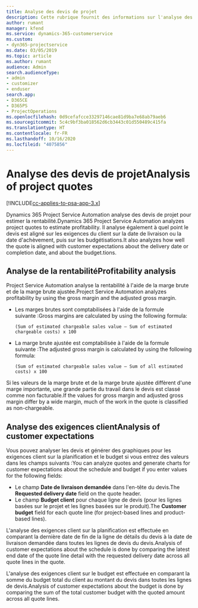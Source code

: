 ```yaml
---
title: Analyse des devis de projet
description: Cette rubrique fournit des informations sur l'analyse des devis de projet.
author: rumant
manager: kfend
ms.service: dynamics-365-customerservice
ms.custom:
- dyn365-projectservice
ms.date: 03/05/2019
ms.topic: article
ms.author: rumant
audience: Admin
search.audienceType:
- admin
- customizer
- enduser
search.app:
- D365CE
- D365PS
- ProjectOperations
ms.openlocfilehash: 0d9cefafcce33297146cae81d9ba7e68ab79aeb6
ms.sourcegitcommit: 5c4c9bf3ba018562d6cb3443c01d550489c415fa
ms.translationtype: HT
ms.contentlocale: fr-FR
ms.lasthandoff: 10/16/2020
ms.locfileid: "4075856"
---
```

# <a name="analysis-of-project-quotes"></a><span data-ttu-id="80600-103">Analyse des devis de projet</span><span class="sxs-lookup"><span data-stu-id="80600-103">Analysis of project quotes</span></span>

[!INCLUDE[cc-applies-to-psa-app-3.x](../includes/cc-applies-to-psa-app-3x.md)]

<span data-ttu-id="80600-104">Dynamics 365 Project Service Automation analyse des devis de projet pour estimer la rentabilité.</span><span class="sxs-lookup"><span data-stu-id="80600-104">Dynamics 365 Project Service Automation analyzes project quotes to estimate profitability.</span></span> <span data-ttu-id="80600-105">Il analyse également à quel point le devis est aligné sur les exigences du client sur la date de livraison ou la date d'achèvement, puis sur les budgétisations.</span><span class="sxs-lookup"><span data-stu-id="80600-105">It also analyzes how well the quote is aligned with customer expectations about the delivery date or completion date, and about the budget.tions.</span></span>

## <a name="profitability-analysis"></a><span data-ttu-id="80600-106">Analyse de la rentabilité</span><span class="sxs-lookup"><span data-stu-id="80600-106">Profitability analysis</span></span>

<span data-ttu-id="80600-107">Project Service Automation analyse la rentabilité à l'aide de la marge brute et de la marge brute ajustée.</span><span class="sxs-lookup"><span data-stu-id="80600-107">Project Service Automation analyzes profitability by using the gross margin and the adjusted gross margin.</span></span>

- <span data-ttu-id="80600-108">Les marges brutes sont comptabilisées à l'aide de la formule suivante :</span><span class="sxs-lookup"><span data-stu-id="80600-108">Gross margins are calculated by using the following formula:</span></span>

  `
    (Sum of estimated chargeable sales value – Sum of estimated chargeable costs) x 100
  `
- <span data-ttu-id="80600-109">La marge brute ajustée est comptabilisée à l'aide de la formule suivante :</span><span class="sxs-lookup"><span data-stu-id="80600-109">The adjusted gross margin is calculated by using the following formula:</span></span>

  `
    (Sum of estimated chargeable sales value – Sum of all estimated costs) x 100
  `

<span data-ttu-id="80600-110">Si les valeurs de la marge brute et de la marge brute ajustée diffèrent d'une marge importante, une grande partie du travail dans le devis est classé comme non facturable.</span><span class="sxs-lookup"><span data-stu-id="80600-110">If the values for gross margin and adjusted gross margin differ by a wide margin, much of the work in the quote is classified as non-chargeable.</span></span>

## <a name="analysis-of-customer-expectations"></a><span data-ttu-id="80600-111">Analyse des exigences client</span><span class="sxs-lookup"><span data-stu-id="80600-111">Analysis of customer expectations</span></span>

<span data-ttu-id="80600-112">Vous pouvez analyser les devis et générer des graphiques pour les exigences client sur la planification et le budget si vous entrez des valeurs dans les champs suivants :</span><span class="sxs-lookup"><span data-stu-id="80600-112">You can analyze quotes and generate charts for customer expectations about the schedule and budget if you enter values for the following fields:</span></span>

- <span data-ttu-id="80600-113">Le champ **Date de livraison demandée** dans l'en-tête du devis.</span><span class="sxs-lookup"><span data-stu-id="80600-113">The **Requested delivery date** field on the quote header.</span></span>
- <span data-ttu-id="80600-114">Le champ **Budget client** pour chaque ligne de devis (pour les lignes basées sur le projet et les lignes basées sur le produit).</span><span class="sxs-lookup"><span data-stu-id="80600-114">The **Customer budget** field for each quote line (for project-based lines and product-based lines).</span></span>

<span data-ttu-id="80600-115">L'analyse des exigences client sur la planification est effectuée en comparant la dernière date de fin de la ligne de détails du devis à la date de livraison demandée dans toutes les lignes de devis du devis.</span><span class="sxs-lookup"><span data-stu-id="80600-115">Analysis of customer expectations about the schedule is done by comparing the latest end date of the quote line detail with the requested delivery date across all quote lines in the quote.</span></span>

<span data-ttu-id="80600-116">L'analyse des exigences client sur le budget est effectuée en comparant la somme du budget total du client au montant du devis dans toutes les lignes de devis.</span><span class="sxs-lookup"><span data-stu-id="80600-116">Analysis of customer expectations about the budget is done by comparing the sum of the total customer budget with the quoted amount across all quote lines.</span></span>

